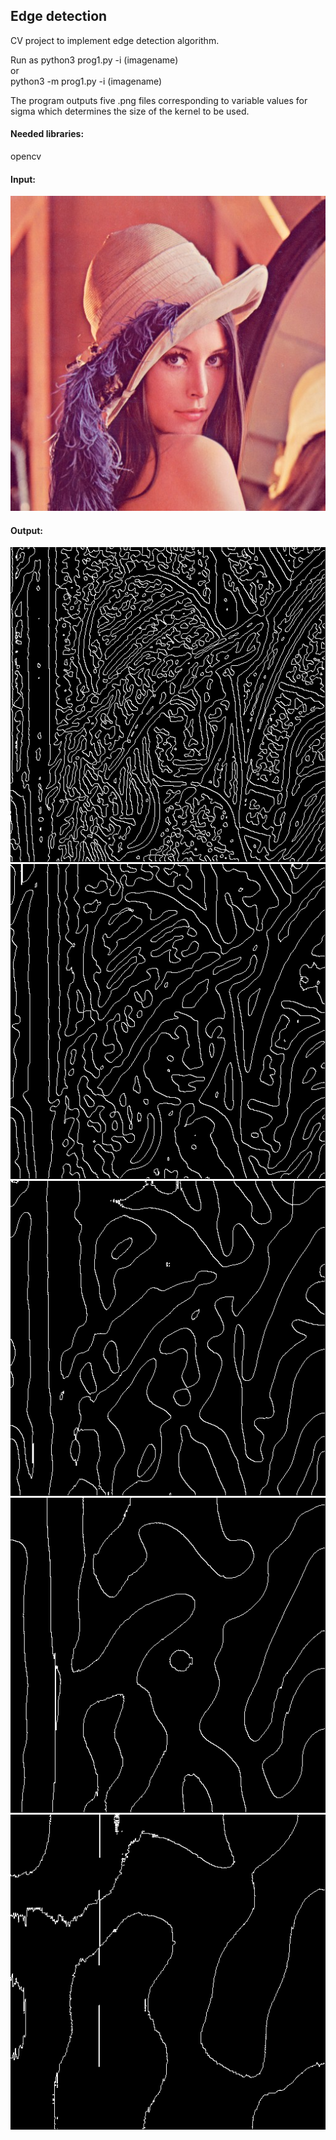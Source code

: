 ## Edge detection

CV project to implement edge detection algorithm.

Run as python3 prog1.py -i (imagename)\
or\
python3 -m prog1.py -i (imagename)

The program outputs five .png files corresponding to variable values for sigma which determines the 
size of the kernel to be used.

#### Needed libraries:
opencv

#### Input:
![](lena3.bmp)

#### Output:
![](lena_0.png)
![](lena_1.png)
![](lena_2.png)
![](lena_3.png)
![](lena_4.png)

